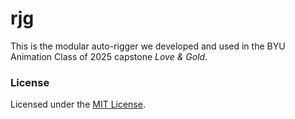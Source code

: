 # rjg

This is the modular auto-rigger we developed and used in the BYU Animation Class of 2025 capstone *Love & Gold*.

### License

Licensed under the [MIT License](LICENSE).
